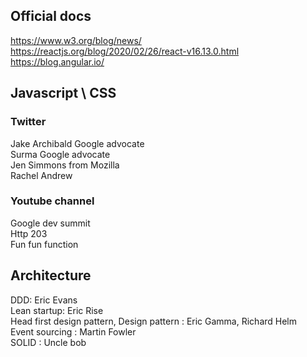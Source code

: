 ## Official docs

https://www.w3.org/blog/news/ \
https://reactjs.org/blog/2020/02/26/react-v16.13.0.html \
https://blog.angular.io/

## Javascript \ CSS

### Twitter

Jake Archibald Google advocate \
Surma Google advocate \
Jen Simmons from Mozilla \
Rachel Andrew

### Youtube channel

Google dev summit \
Http 203 \
Fun fun function

## Architecture

DDD: Eric Evans \
Lean startup: Eric Rise \
Head first design pattern, Design pattern : Eric Gamma, Richard Helm \
Event sourcing : Martin Fowler \
SOLID : Uncle bob

